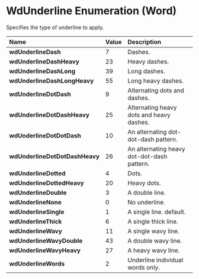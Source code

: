 
# WdUnderline Enumeration (Word)

Specifies the type of underline to apply.



|**Name**|**Value**|**Description**|
|:-----|:-----|:-----|
| **wdUnderlineDash**|7|Dashes.|
| **wdUnderlineDashHeavy**|23|Heavy dashes.|
| **wdUnderlineDashLong**|39|Long dashes.|
| **wdUnderlineDashLongHeavy**|55|Long heavy dashes.|
| **wdUnderlineDotDash**|9|Alternating dots and dashes.|
| **wdUnderlineDotDashHeavy**|25|Alternating heavy dots and heavy dashes.|
| **wdUnderlineDotDotDash**|10|An alternating dot-dot-dash pattern.|
| **wdUnderlineDotDotDashHeavy**|26|An alternating heavy dot-dot-dash pattern.|
| **wdUnderlineDotted**|4|Dots.|
| **wdUnderlineDottedHeavy**|20|Heavy dots.|
| **wdUnderlineDouble**|3|A double line.|
| **wdUnderlineNone**|0|No underline.|
| **wdUnderlineSingle**|1|A single line. default.|
| **wdUnderlineThick**|6|A single thick line.|
| **wdUnderlineWavy**|11|A single wavy line.|
| **wdUnderlineWavyDouble**|43|A double wavy line.|
| **wdUnderlineWavyHeavy**|27|A heavy wavy line.|
| **wdUnderlineWords**|2|Underline individual words only.|
